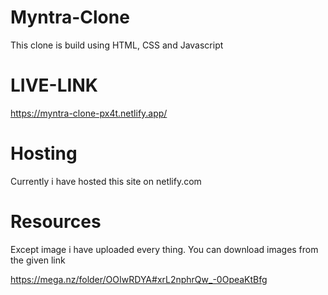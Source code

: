 # Myntra-Clone
This clone is build using HTML, CSS and Javascript 

# LIVE-LINK
https://myntra-clone-px4t.netlify.app/

# Hosting
Currently i have hosted this site on netlify.com 

# Resources
Except image i have uploaded every thing. You can download images from the given link 

https://mega.nz/folder/OOIwRDYA#xrL2nphrQw_-0OpeaKtBfg
